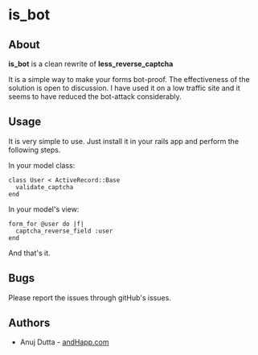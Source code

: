 is_bot
======

About
-----

**is_bot** is a clean rewrite of **less_reverse_captcha**

It is a simple way to make your forms bot-proof. The effectiveness of the solution is open to discussion. I have used it on a low traffic site and it seems to have reduced the bot-attack considerably.


Usage
-----
It is very simple to use. Just install it in your rails app and perform the following steps. 

In your model class:
    
    class User < ActiveRecord::Base
      validate_captcha
    end
    
In your model's view:
    
    form_for @user do |f|
      captcha_reverse_field :user
    end
    
And that's it.


Bugs
----

Please report the issues through gitHub's issues.


Authors
-------

* Anuj Dutta - [andHapp.com](http://www.andhapp.com/blog)